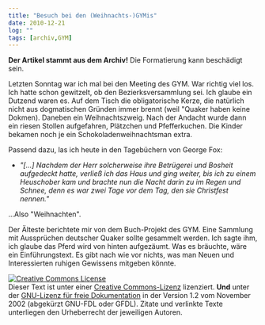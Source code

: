 ```yaml
---
title: "Besuch bei den (Weihnachts-)GYMis"
date: 2010-12-21
log: ""
tags: [archiv,GYM]
---
```

**Der Artikel stammt aus dem Archiv!** Die Formatierung kann beschädigt sein.

Letzten Sonntag war ich mal bei den Meeting des GYM.  War richtig viel los. Ich hatte schon gewitzelt, ob den Bezierksversammlung sei. Ich glaube ein Dutzend waren es. Auf dem Tisch die obligatorische Kerze, die natürlich nicht aus dogmatischen Gründen immer brennt (weil "Quaker haben keine Dokmen).  Daneben ein Weihnachtszweig. Nach der Andacht wurde dann ein riesen Stollen aufgefahren, Plätzchen und Pfefferkuchen. Die Kinder bekamen noch je ein Schokoladenweihnachtsman extra. 

Passend dazu, las ich heute in den Tagebüchern von George Fox:

<ul>
<li><i>"[...] Nachdem der Herr solcherweise ihre Betrügerei und Bosheit aufgedeckt hatte, verließ ich das Haus und ging weiter, bis ich zu einem Heuschober kam und brachte nun die Nacht darin zu im Regen und Schnee, denn es war zwei Tage vor dem Tag, den sie Christfest nennen."</i></li>
</ul>

...Also "Weihnachten". 

Der Älteste berichtete mir von dem Buch-Projekt des GYM. Eine Sammlung mit Aussprüchen deutscher Quaker sollte gesammelt werden. Ich sagte ihm, ich glaube das Pferd wird von hinten aufgezäumt. Was es bräuchte, wäre ein Einführungstext. Es gibt nach wie vor nichts, was man Neuen und Interessierten ruhigen Gewissens mitgeben könnte. 




<a href="http://creativecommons.org/licenses/by-sa/3.0/de/" rel="license"><img src="http://i.creativecommons.org/l/by-sa/3.0/de/88x31.png" style="border-width: 0pt;" alt="Creative Commons License" /></a> <br />
Dieser <span rel="dc:type" href="http://purl.org/dc/dcmitype/Text" xmlns:dc="http://purl.org/dc/elements/1.1/">Text</span> ist unter einer <a href="http://creativecommons.org/licenses/by-sa/3.0/de/" rel="license">Creative Commons-Lizenz</a> lizenziert. **Und** unter der <a href="http://de.wikipedia.org/wiki/GFDL">GNU-Lizenz f&uuml;r freie Dokumentation</a> in der Version 1.2 vom November 2002 (abgek&uuml;rzt GNU-FDL oder GFDL). Zitate und verlinkte Texte unterliegen den Urheberrecht der jeweiligen Autoren.
